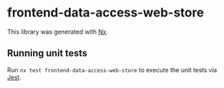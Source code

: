 # frontend-data-access-web-store

This library was generated with [Nx](https://nx.dev).

## Running unit tests

Run `nx test frontend-data-access-web-store` to execute the unit tests via [Jest](https://jestjs.io).
